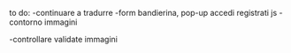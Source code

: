 to do:
-continuare a tradurre
-form bandierina, pop-up accedi registrati js
-contorno immagini


-controllare validate immagini

